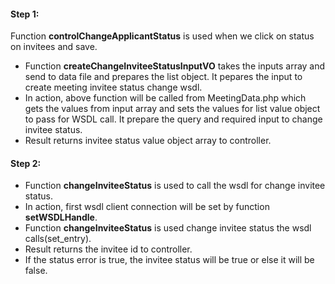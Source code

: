 #### Step 1:

Function **controlChangeApplicantStatus** is used when we click on status on invitees and save.

- Function **createChangeInviteeStatusInputVO** takes the inputs array and send to data file and prepares the list object. It pepares the input to create meeting invitee status change wsdl.
- In action, above function will be called from MeetingData.php which gets the values from input array and sets the values for list value object to pass for WSDL call. It prepare the query and required input to change invitee status.
- Result returns invitee status value object array to controller.

#### Step 2:

- Function **changeInviteeStatus** is used to call the wsdl for change invitee status.
- In action, first wsdl client connection will be set by function **setWSDLHandle**.
- Function **changeInviteeStatus** is used change invitee status the wsdl calls(set_entry).
- Result returns the invitee id to controller.
- If the status error is true, the invitee status will be true or else it will be false.
